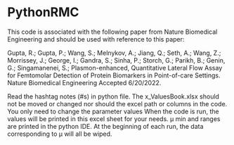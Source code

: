 # PythonRMC

This code is associated with the following paper from Nature Biomedical Engineering and should be used with reference to this paper:

Gupta, R.; Gupta, P.; Wang, S.; Melnykov, A.; Jiang, Q.; Seth, A.; Wang, Z.; Morrissey, J.; George, I.; Gandra, S.; Sinha, P.; Storch, G.; Parikh, B.; Genin, G.; Singamanenei, S.; Plasmon-enhanced, Quantitative Lateral Flow Assay for Femtomolar Detection of Protein Biomarkers in Point-of-care Settings. Nature Biomedical Engineering Accepted 6/20/2022.

Read the hashtag notes (#s) in python file. The x_ValuesBook.xlsx should not be moved or changed nor should the excel path or columns in the code. You only need to change the parameter values When the code is run, the values will be printed in this excel sheet for your needs. µ min and ranges are printed in the python IDE. At the beginning of each run, the data corresponding to µ will all be wiped. 
